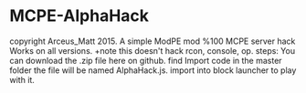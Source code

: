 # MCPE-AlphaHack
copyright Arceus_Matt 2015.
A simple ModPE mod %100 MCPE server hack Works on all versions.
+note this doesn't hack rcon, console, op.
steps:
You can download the .zip file here on github. find Import code in the master folder the file will be named AlphaHack.js.
import into block launcher to play with it.
